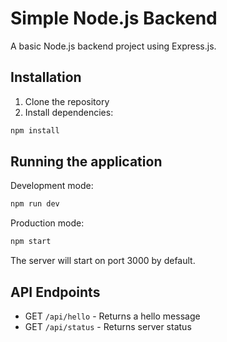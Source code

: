 # Simple Node.js Backend

A basic Node.js backend project using Express.js.

## Installation

1. Clone the repository
2. Install dependencies:
```bash
npm install
```

## Running the application

Development mode:
```bash
npm run dev
```

Production mode:
```bash
npm start
```

The server will start on port 3000 by default.

## API Endpoints

- GET `/api/hello` - Returns a hello message
- GET `/api/status` - Returns server status 